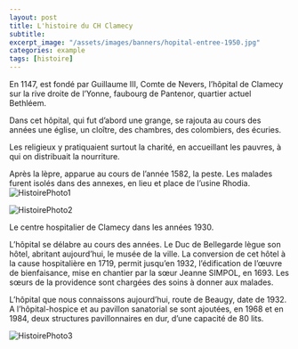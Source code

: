 ```yaml
---
layout: post
title: L'histoire du CH Clamecy
subtitle:
excerpt_image: "/assets/images/banners/hopital-entree-1950.jpg"
categories: example
tags: [histoire]
---
```


En 1147, est fondé par Guillaume III, Comte de Nevers, l’hôpital de Clamecy sur la rive droite de l’Yonne, faubourg de Pantenor, quartier actuel Bethléem.

Dans cet hôpital, qui fut d’abord une grange, se rajouta au cours des années une église, un cloître, des chambres, des colombiers, des écuries.

Les religieux y pratiquaient surtout la charité, en accueillant les pauvres, à qui on distribuait la nourriture.

Après la lèpre, apparue au cours de l’année 1582, la peste. Les malades furent isolés dans des annexes, en lieu et place de l’usine Rhodia.
![HistoirePhoto1](https://chclamecy.github.io/jekyll-theme-yat/assets/images/hopital-hospice-1932.jpg)

![HistoirePhoto2](https://chclamecy.github.io/jekyll-theme-yat/assets/images/hopital-entree-1950.jpg)
<figcaption>Le centre hospitalier de Clamecy dans les années 1930.</figcaption>
 
L’hôpital se délabre au cours des années. Le Duc de Bellegarde lègue son hôtel, abritant aujourd’hui, le musée de la ville. La conversion de cet hôtel à la cause hospitalière en 1719, permit jusqu’en 1932, l’édification de l’œuvre de bienfaisance, mise en chantier par la sœur Jeanne SIMPOL, en 1693. Les sœurs de la providence sont chargées des soins à donner aux malades.

L’hôpital que nous connaissons aujourd’hui, route de Beaugy, date de 1932. A l’hôpital-hospice et au pavillon sanatorial se sont ajoutées, en 1968 et en 1984, deux structures pavillonnaires en dur, d’une capacité de 80 lits.

![HistoirePhoto3](https://chclamecy.github.io/jekyll-theme-yat/assets/images/hopital-entree.jpg)
